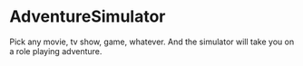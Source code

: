 # AdventureSimulator
Pick any movie, tv show, game, whatever. And the simulator will take you on a role playing adventure.
